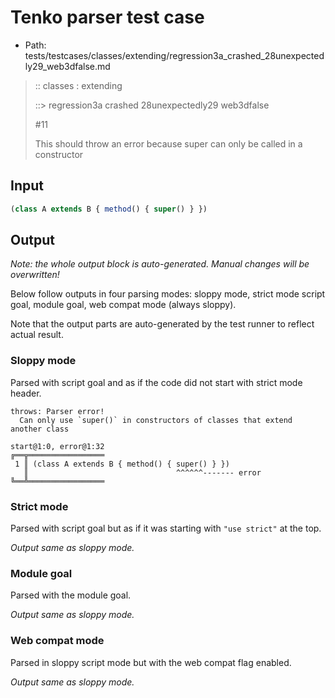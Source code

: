 # Tenko parser test case

- Path: tests/testcases/classes/extending/regression3a_crashed_28unexpectedly29_web3dfalse.md

> :: classes : extending
>
> ::> regression3a crashed 28unexpectedly29 web3dfalse
>
> #11
>
> This should throw an error because super can only be called in a constructor

## Input

`````js
(class A extends B { method() { super() } })
`````

## Output

_Note: the whole output block is auto-generated. Manual changes will be overwritten!_

Below follow outputs in four parsing modes: sloppy mode, strict mode script goal, module goal, web compat mode (always sloppy).

Note that the output parts are auto-generated by the test runner to reflect actual result.

### Sloppy mode

Parsed with script goal and as if the code did not start with strict mode header.

`````
throws: Parser error!
  Can only use `super()` in constructors of classes that extend another class

start@1:0, error@1:32
╔══╦═════════════════
 1 ║ (class A extends B { method() { super() } })
   ║                                 ^^^^^^------- error
╚══╩═════════════════

`````

### Strict mode

Parsed with script goal but as if it was starting with `"use strict"` at the top.

_Output same as sloppy mode._

### Module goal

Parsed with the module goal.

_Output same as sloppy mode._

### Web compat mode

Parsed in sloppy script mode but with the web compat flag enabled.

_Output same as sloppy mode._
